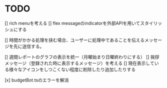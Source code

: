 # TODO

[] rich menuを考える
[] flex messageのindicatorを外部APIを用いてスタイリッシュにする

[] 時間がかかる処理を挟む場合、ユーザーに処理中であることを伝えるメッセージを先に送信する。

[] 週間レポートのグラフの表示を統一（月曜始まり日曜終わりにする）
[] 挨拶メッセージ（登録された時に表示するメッセージ）を考える
[] 現在表示している様々なアイコンをしつこくない程度に削除したり追加したりする





[x] budgetBot.tsのエラーを解消